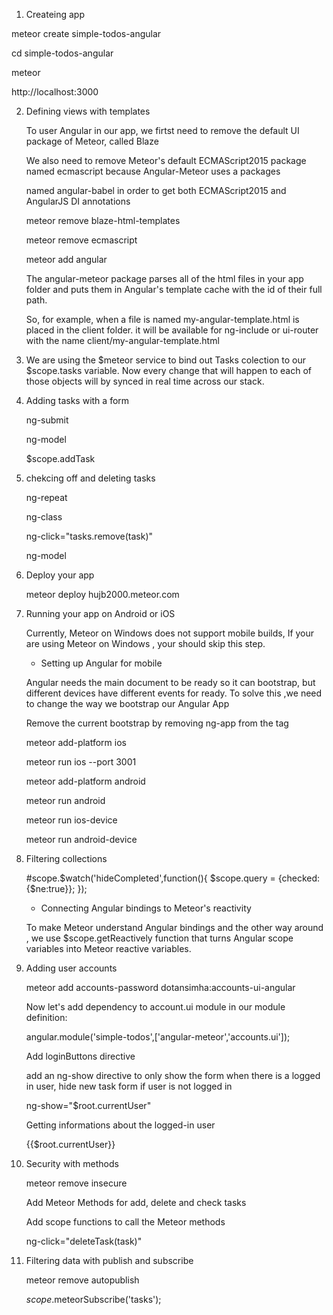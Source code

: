 
1. Createing app

meteor create simple-todos-angular

cd simple-todos-angular

meteor

http://localhost:3000


2. Defining views with templates

	To user Angular in our app, we firtst need to remove the default UI package of Meteor, called Blaze

	We also need to remove Meteor's default ECMAScript2015 package named ecmascript because Angular-Meteor uses a packages

	named angular-babel in order to get both ECMAScript2015 and AngularJS DI annotations

	meteor remove blaze-html-templates

	meteor remove ecmascript

	meteor add angular

	The angular-meteor package parses all of the html files in your app folder and puts them in Angular's template cache with the id of their full path.

	So, for example, when a file is named my-angular-template.html is placed in the client folder. it will be available for ng-include or ui-router with the name client/my-angular-template.html

3. We are using the $meteor service to bind out Tasks colection to our $scope.tasks variable. Now every change that will happen to each of those objects will by synced in real time across our stack.

4. Adding  tasks with a form

	ng-submit

	ng-model

	$scope.addTask

5. chekcing off and deleting tasks

	ng-repeat

	ng-class

	ng-click="tasks.remove(task)"

	ng-model

6.  Deploy your app

	meteor deploy hujb2000.meteor.com

7. Running your app on Android or iOS

	Currently, Meteor on Windows does not support mobile builds, If your are using Meteor on Windows , your should skip this step.

	* Setting up Angular for mobile

	Angular needs the main document to be ready so it can bootstrap, but different devices have different events for ready.  To solve this ,we need to change the way we bootstrap our Angular App

	Remove the current bootstrap by removing ng-app from the <body> tag

	meteor add-platform ios

	meteor run ios --port 3001

	meteor add-platform android

	meteor run android

	meteor run ios-device

	meteor run android-device

8. Filtering collections

	#scope.$watch('hideCompleted',function(){
		$scope.query = {checked: {$ne:true}};
	});

	* Connecting Angular bindings to Meteor's reactivity

	To make Meteor understand Angular bindings and the other way around , we use $scope.getReactively function that turns Angular scope variables into Meteor reactive variables.

9. Adding user accounts

	meteor add accounts-password dotansimha:accounts-ui-angular

	Now let's add dependency to account.ui module in our module definition:

	angular.module('simple-todos',['angular-meteor','accounts.ui']);

	Add loginButtons directive

	<login-buttons></login-buttons>

	add an ng-show directive to only show the form when there is a logged in user, hide new task form if user is not logged in

	ng-show="$root.currentUser"

	Getting informations about the logged-in user

	{{$root.currentUser}}

10. Security with methods

	meteor remove insecure

	Add Meteor Methods for add, delete and check tasks

	Add scope functions to call the Meteor methods

	ng-click="deleteTask(task)"

11. Filtering data with publish and subscribe

	meteor remove autopublish

	$scope.$meteorSubscribe('tasks');

